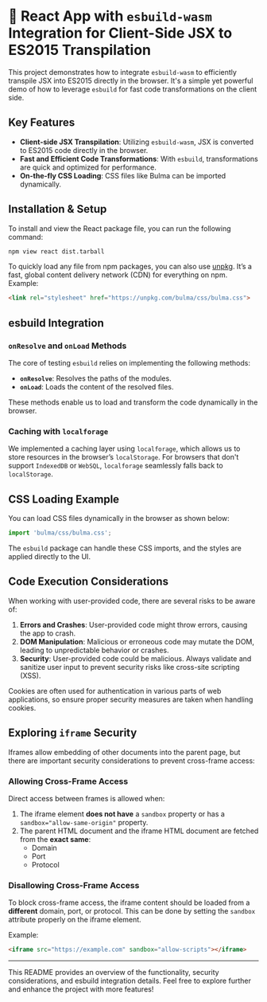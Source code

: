 
# 🚀 React App with `esbuild-wasm` Integration for Client-Side JSX to ES2015 Transpilation

This project demonstrates how to integrate `esbuild-wasm` to efficiently transpile JSX into ES2015 directly in the browser. It's a simple yet powerful demo of how to leverage `esbuild` for fast code transformations on the client side.

## Key Features

- **Client-side JSX Transpilation**: Utilizing `esbuild-wasm`, JSX is converted to ES2015 code directly in the browser.
- **Fast and Efficient Code Transformations**: With `esbuild`, transformations are quick and optimized for performance.
- **On-the-fly CSS Loading**: CSS files like Bulma can be imported dynamically.

## Installation & Setup

To install and view the React package file, you can run the following command:

```bash
npm view react dist.tarball
```

To quickly load any file from npm packages, you can also use [unpkg](https://unpkg.com). It’s a fast, global content delivery network (CDN) for everything on npm. Example:

```html
<link rel="stylesheet" href="https://unpkg.com/bulma/css/bulma.css">
```

## esbuild Integration

### `onResolve` and `onLoad` Methods

The core of testing `esbuild` relies on implementing the following methods:

- **`onResolve`**: Resolves the paths of the modules.
- **`onLoad`**: Loads the content of the resolved files.

These methods enable us to load and transform the code dynamically in the browser.

### Caching with `localforage`

We implemented a caching layer using `localforage`, which allows us to store resources in the browser’s `localStorage`. For browsers that don't support `IndexedDB` or `WebSQL`, `localforage` seamlessly falls back to `localStorage`.

## CSS Loading Example

You can load CSS files dynamically in the browser as shown below:

```javascript
import 'bulma/css/bulma.css';
```

The `esbuild` package can handle these CSS imports, and the styles are applied directly to the UI.

## Code Execution Considerations

When working with user-provided code, there are several risks to be aware of:

1. **Errors and Crashes**: User-provided code might throw errors, causing the app to crash.
2. **DOM Manipulation**: Malicious or erroneous code may mutate the DOM, leading to unpredictable behavior or crashes.
3. **Security**: User-provided code could be malicious. Always validate and sanitize user input to prevent security risks like cross-site scripting (XSS).

Cookies are often used for authentication in various parts of web applications, so ensure proper security measures are taken when handling cookies.

## Exploring `iframe` Security

Iframes allow embedding of other documents into the parent page, but there are important security considerations to prevent cross-frame access:

### Allowing Cross-Frame Access

Direct access between frames is allowed when:

1. The iframe element **does not have** a `sandbox` property or has a `sandbox="allow-same-origin"` property.
2. The parent HTML document and the iframe HTML document are fetched from the **exact same**:
   - Domain
   - Port
   - Protocol

### Disallowing Cross-Frame Access

To block cross-frame access, the iframe content should be loaded from a **different** domain, port, or protocol. This can be done by setting the `sandbox` attribute properly on the iframe element.

Example:

```html
<iframe src="https://example.com" sandbox="allow-scripts"></iframe>
```

---

This README provides an overview of the functionality, security considerations, and esbuild integration details. Feel free to explore further and enhance the project with more features!
